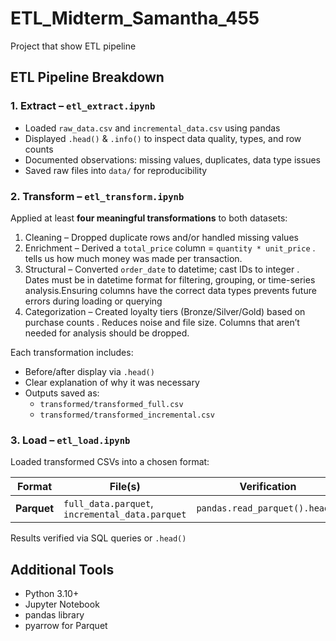 # ETL_Midterm_Samantha_455
Project that show ETL pipeline
## ETL Pipeline Breakdown

### 1. Extract – `etl_extract.ipynb`  
- Loaded `raw_data.csv` and `incremental_data.csv` using pandas  
- Displayed `.head()` & `.info()` to inspect data quality, types, and row counts  
- Documented observations: missing values, duplicates, data type issues  
- Saved raw files into `data/` for reproducibility  


### 2. Transform – `etl_transform.ipynb`  
Applied at least **four meaningful transformations** to both datasets:

1. Cleaning – Dropped duplicate rows and/or handled missing values  
2. Enrichment – Derived a `total_price` column = `quantity * unit_price` .   tells us how much money was made per transaction.
3. Structural – Converted `order_date` to datetime; cast IDs to integer .  Dates must be in datetime format for filtering, grouping, or time-series analysis.Ensuring columns have the correct data types prevents future errors during loading or querying
4. Categorization – Created loyalty tiers (Bronze/Silver/Gold) based on purchase counts . Reduces noise and file size. Columns that aren’t needed for analysis should be dropped.

Each transformation includes:
- Before/after display via `.head()`
- Clear explanation of why it was necessary
- Outputs saved as:
  - `transformed/transformed_full.csv`
  - `transformed/transformed_incremental.csv`


### 3. Load – `etl_load.ipynb`  
Loaded transformed CSVs into a chosen format:

| Format    | File(s)                                  | Verification                  |
|-----------|-------------------------------------------|-------------------------------|
| **Parquet** | `full_data.parquet`, `incremental_data.parquet` | `pandas.read_parquet().head()`  |

Results verified via SQL queries or `.head()`


## Additional Tools  
- Python 3.10+ 
- Jupyter Notebook 
- pandas library  
- pyarrow for Parquet   


